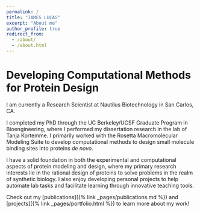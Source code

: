 ```yaml
---
permalink: /
title: "JAMES LUCAS"
excerpt: "About me"
author_profile: true
redirect_from: 
  - /about/
  - /about.html
---
```


Developing Computational Methods for Protein Design
=====

I am currently a Research Scientist at Nautilus Biotechnology in San Carlos, CA. 

I completed my PhD through the UC Berkeley/UCSF Graduate Program in Bioengineering, where I performed my 
dissertation research in the lab of Tanja Kortemme. I primarily worked with the Rosetta Macromolecular Modeling Suite
to develop computational methods to design small molecule binding sites into proteins *de novo*.

I have a solid foundation in both the experimental and computational aspects of protein modeling and design, where my 
primary research interests lie in the rational design of proteins to solve problems in the realm of synthetic biology.
I also enjoy developing personal projects to help automate lab tasks and facilitate learning through innovative 
teaching tools.

Check out my [publications]({% link _pages/publications.md %}) and [projects]({% link _pages/portfolio.html %}) to learn
more about my work!